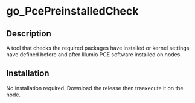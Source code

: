 # go_PcePreinstalledCheck

## Description
A tool that checks the required packages have installed or kernel settings have defined before and after Illumio PCE software installed on nodes.

## Installation
No installation required. 
Download the release then traexecute it on the node.

